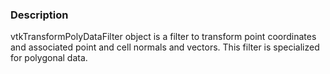 ### Description

vtkTransformPolyDataFilter object is a filter to transform point coordinates and associated point and cell normals and vectors. This filter is specialized for polygonal data. 
